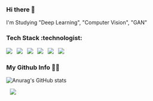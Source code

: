 ### Hi there 👋

I'm Studying "Deep Learning", "Computer Vision", "GAN"

<h3> Tech Stack :technologist: </h3>
<a href=""><img src="https://img.icons8.com/color/96/000000/python--v1.png"/></a>&nbsp;&nbsp;
<a href=""><img src="https://img.icons8.com/color/96/000000/tensorflow.png"/></a>&nbsp;&nbsp;
<a href=""><img src="https://img.icons8.com/color/96/000000/c-sharp-logo.png"/></a>&nbsp;&nbsp;
<a href=""><img src="https://img.icons8.com/color/96/000000/windows-10.png"/></a>&nbsp;&nbsp;
<a href=""><img src="https://img.icons8.com/fluency/96/000000/github.png"/></a>&nbsp;&nbsp;
<a href=""><img src="https://img.icons8.com/color/96/000000/mysql-logo.png"/></a>&nbsp;&nbsp;

<h3> My Github Info 👩‍💻 </h3>

![Anurag's GitHub stats](https://github-readme-stats.vercel.app/api?username=v4chelsea&show_icons=true&theme=dark)

<a href="https://instagram.com/alpox.dev">
    <img 
        src="http://img.shields.io/badge/-Instagram-black?style=flat&logo=Instagram&link=https://instagram.com/alpox.dev/"
        style="height : auto; margin-left : 10px; margin-right : 10px;"/>
</a>

<!--
**v4chelsea/v4chelsea** is a ✨ _special_ ✨ repository because its `README.md` (this file) appears on your GitHub profile.

Here are some ideas to get you started:

- 🔭 I’m currently working on ...
- 🌱 I’m currently learning ...
- 👯 I’m looking to collaborate on ...
- 🤔 I’m looking for help with ...
- 💬 Ask me about ...
- 📫 How to reach me: ...
- 😄 Pronouns: ...
- ⚡ Fun fact: ...
-->
